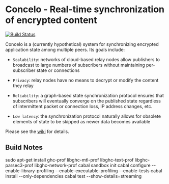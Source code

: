 Concelo - Real-time synchronization of encrypted content
========================================================

[![Build Status](https://travis-ci.org/Concelo/concelo.svg?branch=master)](https://travis-ci.org/Concelo/concelo)

Concelo is a (currently hypothetical) system for synchronizing
encrypted application state among multiple peers.  Its goals include:

  * `Scalability`: networks of cloud-based relay nodes allow
    publishers to broadcast to large numbers of subscribers without
    maintaining per-subscriber state or connections

  * `Privacy`: relay nodes have no means to decrypt or modify the
    content they relay

  * `Reliability`: a graph-based state synchronization protocol
    ensures that subscribers will eventually converge on the published
    state regardless of intermittent packet or connection loss, IP
    address changes, etc.

  * `Low latency`: the synchronization protocol naturally allows for
    obsolete elements of state to be skipped as newer data becomes
    available

Please see the [wiki](https://github.com/Concelo/concelo/wiki) for details.


Build Notes
-----------

  sudo apt-get install ghc-prof libghc-mtl-prof libghc-text-prof libghc-parsec3-prof libghc-network-prof
  cabal sandbox init
  cabal configure --enable-library-profiling --enable-executable-profiling --enable-tests
  cabal install --only-dependencies
  cabal test --show-details=streaming
